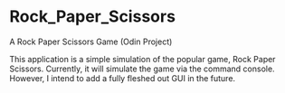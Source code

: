# Rock_Paper_Scissors
A Rock Paper Scissors Game (Odin Project)

This application is a simple simulation of the popular game, Rock Paper Scissors. Currently, it will simulate the game via the command console. However, I intend to add a fully fleshed out GUI in the future.